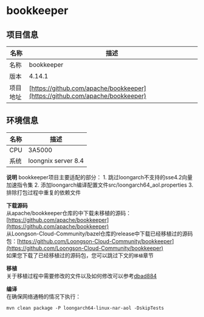 # bookkeeper

## 项目信息

|名称       |描述|
|--         |--|
|名称       |bookkeeper|
|版本       |4.14.1|
|项目地址   |[https://github.com/apache/bookkeeper](https://github.com/apache/bookkeeper)|

## 环境信息

|名称       |描述|
|--         |--|
|CPU        |3A5000|
|系统       |loongnix server 8.4|

__说明__
bookkeeper项目主要适配的部分：
	1. 跳过loongarch不支持的sse4.2向量加速指令集
	2. 添加loongarch编译配置文件src/loongarch64_aol.properties
	3. 排除打包过程中重复的依赖文件

__下载源码__  
从apache/bookkeeper仓库的中下载未移植的源码：[https://github.com/apache/bookkeeper](https://github.com/apache/bookkeeper)  
从Loongson-Cloud-Community/bazel仓库的release中下载已经移植过的源码包：[https://github.com/Loongson-Cloud-Community/bookkeeper](https://github.com/Loongson-Cloud-Community/bookkeeper)  
如果您下载了已经移植过的源码包，您可以跳过下文的`移植`章节

__移植__  
关于移植过程中需要修改的文件以及如何修改可以参考[dbad884](https://github.com/Loongson-Cloud-Community/bookkeeper/commit/dbad884b18bf5baf45410cdb551451b13e927d05)

__编译__  
在确保网络通畅的情况下执行：
```
mvn clean package -P loongarch64-linux-nar-aol -DskipTests
```
